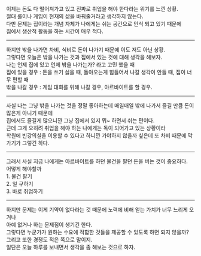 이제는 돈도 다 떨어져가고 있고 진짜로 취업을 해야 한다라는 위기를 느낀 상황. </br>
절대 롤이나 게임이 현재의 삶을 바꿔줄거라고 생각하지 않는다. </br>
다만 문제는 집이라는 개념 자체가 나에게는 쉬는 공간으로 인식 되고 있기 때문에 </br>
집에서 생산적 활동을 하는 시간이 매우 적다. </br>
<hr>
하지만 밖을 나가면 차비, 식비로 돈이 나가기 때문에 이도 저도 아닌 상황. </br>
그렇다면 오늘은 밖을 나가는 것과 집에서 있는 것에 대해 생각을 해보자. </br>
나는 언제 집에 있고 언제 밖을 나가는가? 라고 고민 했을 때 </br>
집에 있을 경우 : 돈을 쓰기 싫을 때, 돌아오는게 힘들어서 나갈 생각이 안들 때, 집이 너무 편할 때 </br>
밖을 나갈 경우 : 게임 대회를 위해 나갈 경우, 아르바이트를 할 경우. </br>
<hr>
사실 나는 그냥 밖을 나가는 것을 정말 좋아하는데 매일매일 밖에 나가서 즐길 만큼 돈이 많은게 아니기 때문에 </br>
집에서도 즐길게 많으니깐 그냥 집에서 있지 뭐~ 하면서 쉬는 편이다. </br>
근데 그게 오히려 취업을 해야 하는 나에게는 독이 되어가고 있는 상황이라  </br>
학원에 빈강의실을 이용할 수 있다고 하니깐 가야하지 않을까 싶은데 또 차비 때문에 막 가기가 그렇긴 하다. </br>
<hr>
그래서 사실 지금 나에게는 아르바이트를 하던 물건을 팔던 돈을 버는 것이 중요하다. </br>
어떻게 해야할까 </br>
1. 물건 팔기 </br>
2. 일 구하기 </br>
3. 바로 취업하기 </br>
<hr>
하지만 문제는 이게 기약이 없다라는 것 때문에 노력에 비해 얻는 가치가 너무 느리게 오거나 </br>
아예 없거나 하는 문제점이 생기긴 한다. </br>
그렇다면 누군가가 원하는 수요에 적합한 것들을 제공할 수 있도록 하면 되지 않을까? </br>
그리고 또한 경쟁도 적은 쪽으로 말이지. </br>
일단은 오늘 하루를 보내면서 생각을 좀 해보는 것으로 하자. </br>
